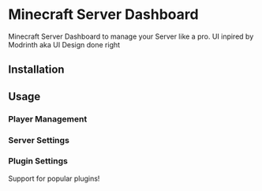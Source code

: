 # Minecraft Server Dashboard
Minecraft Server Dashboard to manage your Server like a pro. UI inpired by Modrinth aka UI Design done right
## Installation
## Usage
### Player Management
### Server Settings
### Plugin Settings
Support for popular plugins!
